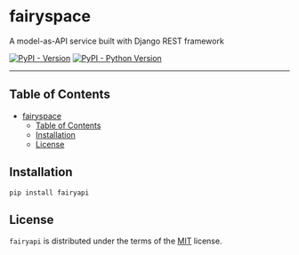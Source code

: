 # fairyspace

A model-as-API service built with Django REST framework

[![PyPI - Version](https://img.shields.io/pypi/v/fairyapi.svg)](https://pypi.org/project/fairyapi)
[![PyPI - Python Version](https://img.shields.io/pypi/pyversions/fairyapi.svg)](https://pypi.org/project/fairyapi)

---

## Table of Contents

- [fairyspace](#fairyspace)
  - [Table of Contents](#table-of-contents)
  - [Installation](#installation)
  - [License](#license)

## Installation

```console
pip install fairyapi
```

## License

`fairyapi` is distributed under the terms of the [MIT](https://spdx.org/licenses/MIT.html) license.
